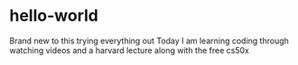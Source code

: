 # hello-world
Brand new to this trying everything out
Today I am learning coding through watching videos and a harvard lecture along with the free cs50x
